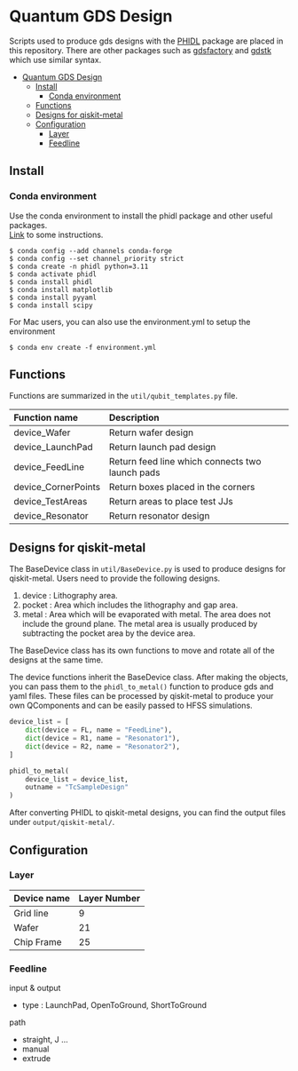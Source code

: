 # Quantum GDS Design

Scripts used to produce gds designs with the [PHIDL](https://phidl.readthedocs.io/en/latest/index.html) package are placed in this repository.
There are other packages such as [gdsfactory](https://gdsfactory.github.io/gdsfactory/index.html) and [gdstk](https://heitzmann.github.io/gdstk/) which use similar syntax.


- [Quantum GDS Design](#quantum-gds-design)
    - [Install](#install)
        - [Conda environment](#conda-environment)
    - [Functions](#functions)
    - [Designs for qiskit-metal](#designs-for-qiskit-metal)
    - [Configuration](#configuration)
        - [Layer](#layer)
        - [Feedline](#feedline)


## Install

### Conda environment

Use the conda environment to install the phidl package and other useful packages.  
[Link](https://github.com/conda-forge/phidl-feedstock) to some instructions.

```
$ conda config --add channels conda-forge
$ conda config --set channel_priority strict
$ conda create -n phidl python=3.11 
$ conda activate phidl
$ conda install phidl
$ conda install matplotlib
$ conda install pyyaml
$ conda install scipy
```

For Mac users, you can also use the environment.yml to setup the environment

```
$ conda env create -f environment.yml
```

## Functions

Functions are summarized in the ```util/qubit_templates.py``` file.

|    Function name    |                   Description                   |
| :------------------ | :---------------------------------------------- |
| device_Wafer        | Return wafer design                             |
| device_LaunchPad    | Return launch pad design                        |
| device_FeedLine     | Return feed line which connects two launch pads |
| device_CornerPoints | Return boxes placed in the corners              |
| device_TestAreas    | Return areas to place test JJs                  |
| device_Resonator    | Return resonator design                         |

## Designs for qiskit-metal

The BaseDevice class in ```util/BaseDevice.py``` is used to produce designs for qiskit-metal.
Users need to provide the following designs.

1. device : Lithography area.
2. pocket : Area which includes the lithography and gap area.
3. metal  : Area which will be evaporated with metal. The area does not include the ground plane. The metal area is usually produced by subtracting the pocket area by the device area.

The BaseDevice class has its own functions to move and rotate all of the designs at the same time.

The device functions inherit the BaseDevice class.
After making the objects, you can pass them to the ```phidl_to_metal()``` function to produce gds and yaml files.
These files can be processed by qiskit-metal to produce your own QComponents and can be easily passed to HFSS simulations.

```python
device_list = [
    dict(device = FL, name = "FeedLine"),
    dict(device = R1, name = "Resonator1"),    
    dict(device = R2, name = "Resonator2"),
]

phidl_to_metal(
    device_list = device_list, 
    outname = "TcSampleDesign"
)
```

After converting PHIDL to qiskit-metal designs, you can find the output files under ```output/qiskit-metal/```.


## Configuration

### Layer

| Device name | Layer Number |
| :---------- | :----------- |
| Grid line   | 9            |
| Wafer       | 21           |
| Chip Frame  | 25           |


### Feedline

input & output
- type : LaunchPad, OpenToGround, ShortToGround

path
- straight, J ...
- manual
- extrude